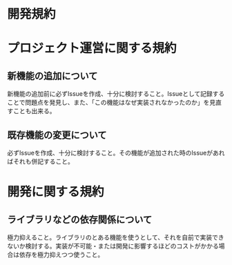 開発規約
====

# プロジェクト運営に関する規約
## 新機能の追加について
新機能の追加前に必ずIssueを作成、十分に検討すること。Issueとして記録することで問題点を発見し、また、「この機能はなぜ実装されなかったのか」を見直すことも出来る。

## 既存機能の変更について
必ずIssueを作成、十分に検討すること。その機能が追加された時のIssueがあればそれも併記すること。


# 開発に関する規約
## ライブラリなどの依存関係について
極力抑えること。ライブラリのとある機能を使うとして、それを自前で実装できないか検討する。実装が不可能・または開発に影響するほどのコストがかかる場合は依存を極力抑えつつ使うこと。
